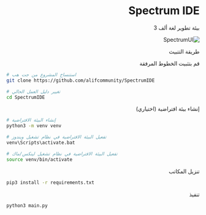 <div dir="rtl">
 
# Spectrum IDE
بيئة تطوير لغة ألف 3

![SpectrumUI](https://user-images.githubusercontent.com/77246874/126808904-435c0f11-d8c3-4575-8a2e-1f0237065061.png)
 
طريقة التتبيث 

 قم بتثبيت الخطوط المرفقة
 
<div dir=ltr>
 
```bash
# استنساخ المشروع من جت هب
git clone https://github.com/alifcommunity/SpectrumIDE

# تغيير دليل العمل الحالي
cd SpectrumIDE
```
<div dir="rtl">
إنشاء بيئة افتراضية (اختياري)
<div dir=ltr>

```bash
# إنشاء البيئة الافتراضية
python3 -m venv venv

# تفعيل البيئة الافتراضية في نظام تشغيل ويندوز
venv\Scripts\activate.bat

# تفعيل البيئة الافتراضية في نظام تشغيل لينكس/ماك
source venv/bin/activate
```
<div dir="rtl">

تنزيل المكاتب
<div dir="ltr">

```bash
pip3 install -r requirements.txt
```
<div dir="rtl">
تنفيذ
 
<div dir=ltr>
 
```bash
python3 main.py
```
<div dir="rtl">
 
